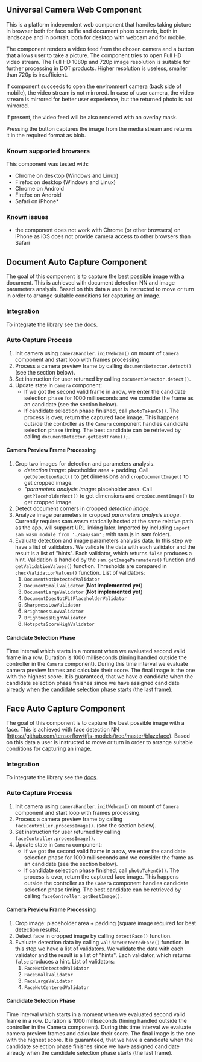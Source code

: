 ## Universal Camera Web Component

This is a platform independent web component that handles taking picture in browser both for face selfie and document photo scenario, both in landscape and in portrait, both for desktop with webcam and for mobile.

The component renders a video feed from the chosen camera and a button that allows user to take a picture. The component tries to open Full HD video stream. The Full HD 1080p and 720p image resolution is suitable for further processing in DOT products. Higher resolution is useless, smaller than 720p is insufficient.

If component succeeds to open the environment camera (back side of mobile), the video stream is not mirrored. In case of user camera, the video stream is mirrored for better user experience, but the returned photo is not mirrored.

If present, the video feed will be also rendered with an overlay mask.

Pressing the button captures the image from the media stream and returns it in the required format as blob.

### Known supported browsers

This component was tested with:

- Chrome on desktop (Windows and Linux)
- Firefox on desktop (Windows and Linux)
- Chrome on Android
- Firefox on Android
- Safari on iPhone\*

### Known issues

- the component does not work with Chrome (or other browsers) on iPhone as iOS does not provide camera access to other browsers than Safari

## Document Auto Capture Component

The goal of this component is to capture the best possible image with a document. This is achieved with document detection NN and image parameters analysis. Based on this data a user is instructed to move or turn in order to arrange suitable conditions for capturing an image.

### Integration

To integrate the library see the [docs](https://dot.pages.innovatrics.net/dot-documentation-public/technical/remote/dot-web-document/latest/documentation/).

### Auto Capture Process

1. Init camera using `cameraHandler.initWebcam()` on mount of `Camera` component and start loop with frames processing.
1. Process a camera preview frame by calling `documentDetector.detect()` (see the section below).
1. Set instruction for user returned by calling `documentDetector.detect()`.
1. Update state in `Camera` component:
   - If we got the second valid frame in a row, we enter the candidate selection phase for 1000 milliseconds and we consider the frame as an candidate (see the section below).
   - If  candidate selection phase finished, call `photoTakenCb()`. The process is over, return the captured face image. This happens outside the controller as the `Camera` component handles candidate selection phase timing. The best candidate can be retrieved by calling `documentDetector.getBestFrame();`.

#### Camera Preview Frame Processing

1. Crop two images for detection and parameters analysis.
   - _detection image_: placeholder area + padding. Call `getDetectionRect()` to get dimensions and `cropDocumentImage()` to get cropped image.
   - _"parameters analysis image_: placeholder area. Call `getPlaceholderRect()` to get dimensions and `cropDocumentImage()` to get cropped image.
1. Detect document corners in cropped _detection image_.
1. Analyze image parameters in cropped _parameters analysis image_. Currently requires sam.wasm statically hosted at the same relative path as the app, will support URL linking later. Imported by including `import sam_wasm_module from './sam/sam';` with sam.js in sam folder).
1. Evaluate detection and image parameters analysis data. In this step we have a list of validators. We validate the data with each validator and the result is a list of "hints". Each validator, which returns `false` produces a hint. Validation is handled by the `sam.getImageParameters()` function and `getValidationValues()` function. Thresholds are compared in `checkValidationValues()` function. List of validators:
   1. `DocumentNotDetectedValidator`
   1. `DocumentSmallValidator` (**Not implemented yet**)
   1. `DocumentLargeValidator` (**Not implemented yet**)
   1. `DocumentDoesNotFitPlaceholderValidator`
   1. `SharpnessLowValidator`
   1. `BrightnessLowValidator`
   1. `BrightnessHighValidator`
   1. `HotspotsScoreHighValidator`

#### Candidate Selection Phase

Time interval which starts in a moment when we evaluated second valid frame in a row. Duration is 1000 milliseconds (timing handled outside the controller in the `Camera` component). During this time interval we evaluate camera preview frames and calculate their score. The final image is the one with the highest score. It is guaranteed, that we have a candidate when the candidate selection phase finishes since we have assigned candidate already when the candidate selection phase starts (the last frame).

## Face Auto Capture Component

The goal of this component is to capture the best possible image with a face. This is achieved with face detection NN (https://github.com/tensorflow/tfjs-models/tree/master/blazeface). Based on this data a user is instructed to move or turn in order to arrange suitable conditions for capturing an image.

### Integration

To integrate the library see the [docs](https://dot.pages.innovatrics.net/dot-documentation-public/technical/remote/dot-web-face/latest/documentation/).

### Auto Capture Process

1. Init camera using `cameraHandler.initWebcam()` on mount of `Camera` component and start loop with frames processing.
1. Process a camera preview frame by calling `faceController.processImage()`. (see the section below).
1. Set instruction for user returned by calling `faceController.processImage()`.
1. Update state in `Camera` component:
   - If we got the second valid frame in a row, we enter the candidate selection phase for 1000 milliseconds and we consider the frame as an candidate (see the section below).
   - If  candidate selection phase finished, call `photoTakenCb()`. The process is over, return the captured face image. This happens outside the controller as the `Camera` component handles candidate selection phase timing. The best candidate can be retrieved by calling `faceController.getBestImage()`.

#### Camera Preview Frame Processing

1. Crop image: placeholder area + padding (square image required for best detection results).
1. Detect face in cropped image by calling `detectFace()` function.
1. Evaluate detection data by calling `validateDetectedFace()` function. In this step we have a list of validators. We validate the data with each validator and the result is a list of "hints". Each validator, which returns `false` produces a hint. List of validators:
   1. `FaceNotDetectedValidator`
   1. `FaceSmallValidator`
   1. `FaceLargeValidator`
   1. `FaceNotCenteredValidator`

#### Candidate Selection Phase

Time interval which starts in a moment when we evaluated second valid frame in a row. Duration is 1000 milliseconds (timing handled outside the controller in the Camera component). During this time interval we evaluate camera preview frames and calculate their score. The final image is the one with the highest score. It is guaranteed, that we have a candidate when the candidate selection phase finishes since we have assigned candidate already when the candidate selection phase starts (the last frame).
